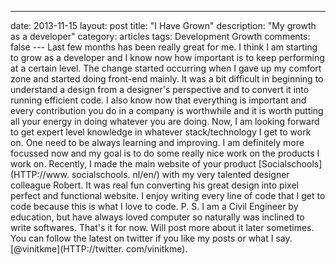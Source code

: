---
date: 2013-11-15
layout: post
title: "I Have Grown"
description: "My growth as a developer"
category: articles
tags: Development Growth
comments: false
--- Last few months has been really great for me. I think I am starting to grow as a developer and I know now how important is to keep performing at a certain level. The change started occurring when I gave up my comfort zone and started doing front-end mainly. It was a bit difficult in beginning to understand a design
from a designer's perspective and to convert it into running efficient code. I also know now that everything is important and every contribution you do in a company is worthwhile and it is worth putting all your energy in doing whatever you are doing. Now, I am looking forward to get expert level knowledge in whatever stack/technology I get to work on.
One need to be always learning and improving. I am definitely more focussed now and my goal is to do some really nice work on the products I work on. Recently, I made the main website of your product [Socialschools](HTTP://www. socialschools. nl/en/) with my very talented designer colleague Robert. It was real fun converting his great design into pixel perfect and functional website.
I enjoy writing every line of code that I get to code because this is what I love to code. P. S. I am a Civil Engineer by education, but have always loved computer so naturally was inclined to write softwares. That's it for now. Will post more about it later sometimes. You can follow the latest on twitter
if you like my posts or what I say. [@vinitkme](HTTP://twitter. com/vinitkme). 